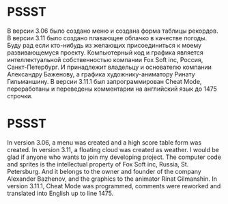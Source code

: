 # PSSST
В версии 3.06 было создано меню и создана форма таблицы рекордов.
В версии 3.11 было создано плавающее облачко в качестве погоды.
Буду рад если кто-нибудь из желающих присоединиться к моему развивающемуся проекту.
Компьютерный код и графика является интеллектуальной собственностью компании Fox Soft inc, Россия, Санкт-Петербург. И принадлежит владельцу и основателю компании Александру Баженову, а графика художнику-аниматору Ринату Гильманшину.
В версии 3.11.1 был запрограммирован Cheat Mode, переработаны и переведены комментарии на английский язык до 1475 строчки.

# PSSST
In version 3.06, a menu was created and a high score table form was created.
In version 3.11, a floating cloud was created as weather.
I would be glad if anyone who wants to join my developing project.
The computer code and sprites is the intellectual property of Fox Soft inc, Russia, St. Petersburg. And it belongs to the owner and founder of the company Alexander Bazhenov, and the graphics to the animator Rinat Gilmanshin.
In version 3.11.1, Cheat Mode was programmed, comments were reworked and translated into English up to line 1475.

